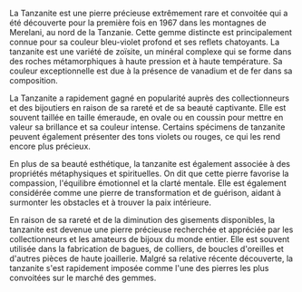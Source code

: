 La Tanzanite est une pierre précieuse extrêmement rare et convoitée qui a été découverte pour la première fois en 1967 dans les montagnes de Merelani, au nord de la Tanzanie. Cette gemme distincte est principalement connue pour sa couleur bleu-violet profond et ses reflets chatoyants. La tanzanite est une variété de zoïsite, un minéral complexe qui se forme dans des roches métamorphiques à haute pression et à haute température. Sa couleur exceptionnelle est due à la présence de vanadium et de fer dans sa composition.

La Tanzanite a rapidement gagné en popularité auprès des collectionneurs et des bijoutiers en raison de sa rareté et de sa beauté captivante. Elle est souvent taillée en taille émeraude, en ovale ou en coussin pour mettre en valeur sa brillance et sa couleur intense. Certains spécimens de tanzanite peuvent également présenter des tons violets ou rouges, ce qui les rend encore plus précieux.

En plus de sa beauté esthétique, la tanzanite est également associée à des propriétés métaphysiques et spirituelles. On dit que cette pierre favorise la compassion, l'équilibre émotionnel et la clarté mentale. Elle est également considérée comme une pierre de transformation et de guérison, aidant à surmonter les obstacles et à trouver la paix intérieure.

En raison de sa rareté et de la diminution des gisements disponibles, la tanzanite est devenue une pierre précieuse recherchée et appréciée par les collectionneurs et les amateurs de bijoux du monde entier. Elle est souvent utilisée dans la fabrication de bagues, de colliers, de boucles d'oreilles et d'autres pièces de haute joaillerie. Malgré sa relative récente découverte, la tanzanite s'est rapidement imposée comme l'une des pierres les plus convoitées sur le marché des gemmes.